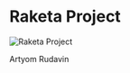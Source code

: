 <h1>Raketa Project</h1>

<p>
	<img src="http://weclipart.com/gimg/A99157A84840E31E/raketa.jpg" alt="Raketa Project">
</p>

<p>Artyom Rudavin</p>